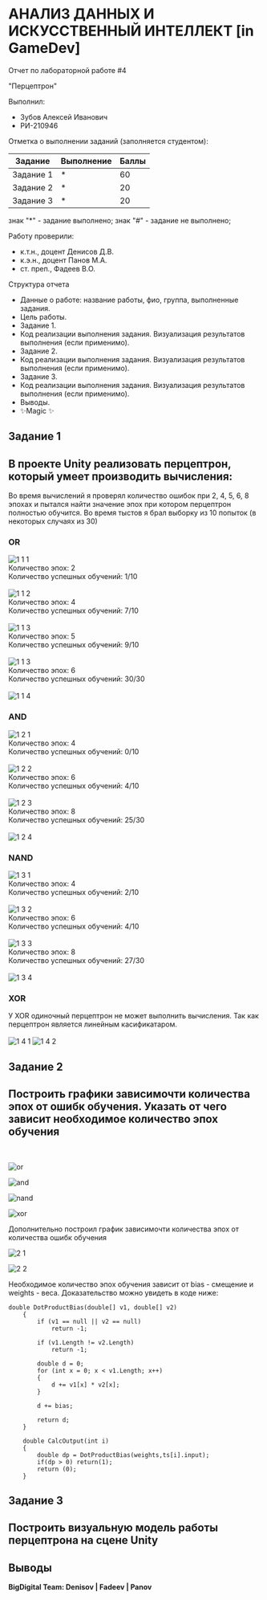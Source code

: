 # АНАЛИЗ ДАННЫХ И ИСКУССТВЕННЫЙ ИНТЕЛЛЕКТ [in GameDev]
Отчет по лабораторной работе #4

"Перцептрон"

Выполнил:
- Зубов Алексей Иванович
- РИ-210946

Отметка о выполнении заданий (заполняется студентом):

| Задание | Выполнение | Баллы |
| ------ | ------ | ------ |
| Задание 1 | * | 60 |
| Задание 2 | * | 20 |
| Задание 3 | * | 20 |

знак "*" - задание выполнено; знак "#" - задание не выполнено;

Работу проверили:
- к.т.н., доцент Денисов Д.В.
- к.э.н., доцент Панов М.А.
- ст. преп., Фадеев В.О.


Структура отчета

- Данные о работе: название работы, фио, группа, выполненные задания.
- Цель работы.
- Задание 1.
- Код реализации выполнения задания. Визуализация результатов выполнения (если применимо).
- Задание 2.
- Код реализации выполнения задания. Визуализация результатов выполнения (если применимо).
- Задание 3.
- Код реализации выполнения задания. Визуализация результатов выполнения (если применимо).
- Выводы.
- ✨Magic ✨


## Задание 1
## В проекте Unity реализовать перцептрон, который умеет производить вычисления:

Во время вычислений я проверял количество ошибок при 2, 4, 5, 6, 8 эпохах и пытался найти значение эпох при котором перцептрон полностью обучится.
Во время тыстов я брал выборку из 10 попыток (в некоторых случаях из 30)

### OR

![1 1 1](https://user-images.githubusercontent.com/49406824/205069019-2de446b0-9d23-4d16-856d-dca22a6cbe15.png)
<br>
Количество эпох: 2 <br>
Количество успешных обучений: 1/10 <br><br>
![1 1 2](https://user-images.githubusercontent.com/49406824/205069042-0e2d6367-3c89-482d-a0de-c91e337f0239.png)
<br>
Количество эпох: 4 <br>
Количество успешных обучений: 7/10 <br><br>
![1 1 3](https://user-images.githubusercontent.com/49406824/205069074-048affa9-d5b5-4d8e-8284-5c8e57e742ff.png)
<br>
Количество эпох: 5 <br>
Количество успешных обучений: 9/10 <br><br>
![1 1 3](https://user-images.githubusercontent.com/49406824/205069084-e8faefca-a044-46ea-8429-6ee7ebe2eed4.png)
<br>
Количество эпох: 6 <br>
Количество успешных обучений: 30/30 <br><br>
![1 1 4](https://user-images.githubusercontent.com/49406824/205069107-e4839ece-e319-4bc1-82d7-69f4014d4fa9.png)
<br>

### AND

![1 2 1](https://user-images.githubusercontent.com/49406824/205069142-6eb8ef8a-815e-49f3-a0a7-5cb1808507de.png)
<br>
Количество эпох: 4 <br>
Количество успешных обучений: 0/10 <br><br>
![1 2 2](https://user-images.githubusercontent.com/49406824/205069160-8b696e82-ed8c-4251-ab0e-c9dc8ced3632.png)
<br>
Количество эпох: 6 <br>
Количество успешных обучений: 4/10 <br><br>
![1 2 3](https://user-images.githubusercontent.com/49406824/205069180-20327a44-1c9e-48e3-98b8-2de8fb8656e1.png)
<br>
Количество эпох: 8 <br>
Количество успешных обучений: 25/30 <br><br>
![1 2 4](https://user-images.githubusercontent.com/49406824/205069196-9a9e346d-0285-403a-a503-a4d3bc14ab99.png)
<br>

### NAND

![1 3 1](https://user-images.githubusercontent.com/49406824/205069212-0bb715a3-f7c2-43fb-9fd1-597e164e5f4e.png)
<br>
Количество эпох: 4 <br>
Количество успешных обучений: 2/10<br><br>
![1 3 2](https://user-images.githubusercontent.com/49406824/205069266-feac7f60-acbf-42d8-8df0-3cd05d3e8446.png)
<br>
Количество эпох: 6 <br>
Количество успешных обучений: 4/10<br><br>
![1 3 3](https://user-images.githubusercontent.com/49406824/205069286-0b6ee32c-5312-443d-9bfa-9e7e8427c2e5.png)
<br>
Количество эпох: 8 <br>
Количество успешных обучений: 27/30<br><br>
![1 3 4](https://user-images.githubusercontent.com/49406824/205069304-15b642fb-5d25-48ca-bfe8-6f1743405c5b.png)
<br>

### XOR

У XOR одиночный перцептрон не может выполнить вычисления. Так как перцептрон является линейным касификатаром.  <br><br>
![1 4 1](https://user-images.githubusercontent.com/49406824/205069323-5f88cb16-a7cf-446b-aacf-9aa76daf755c.png)
![1 4 2](https://user-images.githubusercontent.com/49406824/205069335-7d00640d-a18b-4528-94dd-6b3cd087fb79.png)
<br>


## Задание 2
## Построить графики зависимочти количества эпох от ошибк обучения. Указать от чего зависит необходимое количество эпох обучения
<br>

![or](https://user-images.githubusercontent.com/49406824/205075262-e2256ff7-ae13-4a9e-a1fa-bfb4f8a2560a.png)

![and](https://user-images.githubusercontent.com/49406824/205075221-355fc096-dbf9-482a-8f5d-378de6856b40.png)

![nand](https://user-images.githubusercontent.com/49406824/205075305-2c37899d-6361-402f-b014-c1f81bc6eb21.png)

![xor](https://user-images.githubusercontent.com/49406824/205075332-9a271a0f-9618-4b83-869a-5b2036ab4906.png)

Дополнительно построил график зависимочти количества эпох от количества ошибк обучения

![2 1](https://user-images.githubusercontent.com/49406824/205069813-c2c46fc1-0365-4de1-90f8-c38555c646ac.png)

![2 2](https://user-images.githubusercontent.com/49406824/205069830-5567fd89-5229-4b6c-978c-1de48ecf91b3.png)

Необходимое количество эпох обучения зависит от bias - смещение и weights - веса. Доказательство можно увидеть в коде ниже:

	double DotProductBias(double[] v1, double[] v2)
		{
			if (v1 == null || v2 == null)
				return -1;

			if (v1.Length != v2.Length)
				return -1;

			double d = 0;
			for (int x = 0; x < v1.Length; x++)
			{
				d += v1[x] * v2[x];
			}

			d += bias;

			return d;
		}

		double CalcOutput(int i)
		{
			double dp = DotProductBias(weights,ts[i].input);
			if(dp > 0) return(1);
			return (0);
		}

## Задание 3
## Построить визуальную модель работы перцептрона на сцене Unity






## Выводы



**BigDigital Team: Denisov | Fadeev | Panov**
